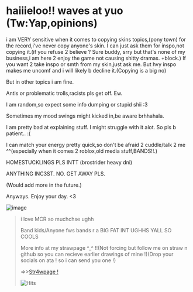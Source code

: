 # haiiieloo!! waves at yuo (Tw:Yap,opinions) 
i am VERY sensitive when it comes to copying skins topics,(pony town) for the record,i've never copy anyone's skin. I can just ask them for inspo,not copying it.(if you refuse 2 believe ? Sure buddy, srry but that's none of my business,i am here 2 enjoy the game not causing shitty dramas. +block.) If you want 2 take inspo or smth from my skin,just ask me. But hvy inspo makes me uncomf and i will likely b decline it.(Copying is a big no)

But in other topics i am fine.  

Antis or problematic trolls,racists pls get off. Ew.

I am random,so expect some info dumping or stupid shii :3 

Sometimes my mood swings might kicked in,be aware brhhahala.

I am pretty bad at explaining stuff. I might struggle with it alot. So pls b patient.. :( 

I can match your energy pretty quick,so don't be afraid 2 cuddle/talk 2 me ^^(especially when it comes 2 roblox,old media stuff,BANDS!!.)

HOMESTUCKLINGS PLS INTT (brostrider heavy dni)

ANYTHING INC3ST. NO. GET AWAY PLS.

(Would add more in the future.) 

Anyways. Enjoy your day. <3


![image](https://github.com/user-attachments/assets/bb72bdf2-161d-4a76-979e-e56e29ac575d)

>i love MCR so muchchse ughh
>
>Band kids/Anyone fws bands r a BIG FAT INT UGHHS YALL SO COOLS
>
>More info at my strawpage ^_^ !!(Not forcing but follow me on straw n github so you can recieve earlier drawings of mine !)(Drop your socials on ata ! so i can send you one !)
>
> =>>[Str4wpage !](https://kynazz.straw.page)
>
> ![Hits](https://komarev.com/ghpvc/?username=kynazz&label=Sillies&style=flat)
